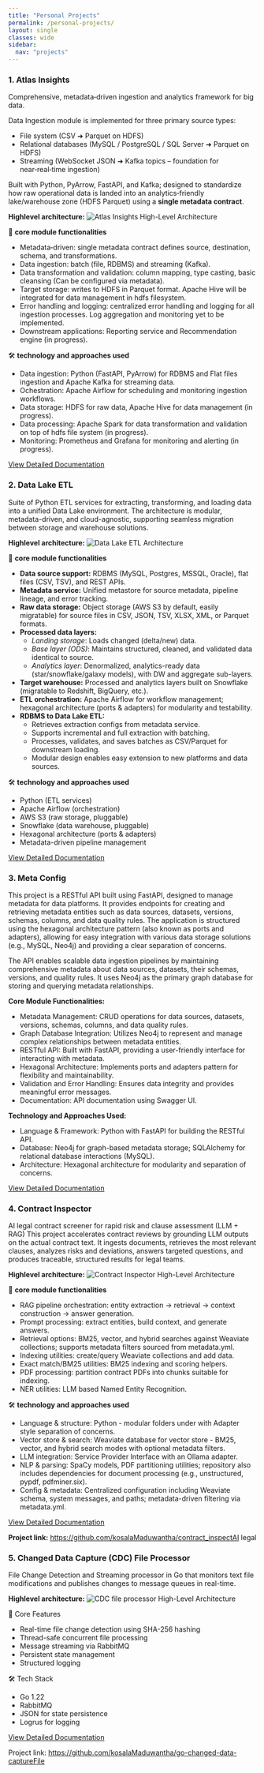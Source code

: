 ```yaml
---
title: "Personal Projects"
permalink: /personal-projects/
layout: single
classes: wide
sidebar:
  nav: "projects"
---
```


### 1. Atlas Insights
Comprehensive, metadata‑driven ingestion and analytics framework for big data.

Data Ingestion module is implemented for three primary source types:

- File system (CSV ➜ Parquet on HDFS)
- Relational databases (MySQL / PostgreSQL / SQL Server ➜ Parquet on HDFS)
- Streaming (WebSocket JSON ➜ Kafka topics – foundation for near‑real‑time ingestion)

Built with Python, PyArrow, FastAPI, and Kafka; designed to standardize how raw operational data is landed into an analytics‑friendly lake/warehouse zone (HDFS Parquet) using a **single metadata contract**.

**Highlevel architecture:**
![Atlas Insights High-Level Architecture](</assets/images/atlas_insights_architecture.svg>)

🔧 **core module functionalities**

- Metadata‑driven: single metadata contract defines source, destination, schema, and transformations.
- Data ingestion: batch (file, RDBMS) and streaming (Kafka).
- Data transformation and validation: column mapping, type casting, basic cleansing (Can be configured via metadata).
- Target storage: writes to HDFS in Parquet format. Apache Hive will be integrated for data management in hdfs filesystem.
- Error handling and logging: centralized error handling and logging for all ingestion processes. Log aggregation and monitoring yet to be implemented.
- Downstream applications: Reporting service and Recommendation engine (in progress).

🛠️ **technology and approaches used**

- Data ingestion: Python (FastAPI, PyArrow) for RDBMS and Flat files ingestion and Apache Kafka for streaming data.
- Ochestration: Apache Airflow for scheduling and monitoring ingestion workflows.
- Data storage: HDFS for raw data, Apache Hive for data management (in progress).
- Data processing: Apache Spark for data transformation and validation on top of hdfs file system (in progress).
- Monitoring: Prometheus and Grafana for monitoring and alerting (in progress).

<a href="/atlas-insights-readme/" class="btn btn--primary">View Detailed Documentation</a>


### 2. Data Lake ETL
Suite of Python ETL services for extracting, transforming, and loading data into a unified Data Lake environment. The architecture is modular, metadata-driven, and cloud-agnostic, supporting seamless migration between storage and warehouse solutions.

**Highlevel architecture:**
![Data Lake ETL Architecture](</assets/images/architecture-data-project-alfa-Architecture.drawio.svg>)

🔧 **core module functionalities**

- **Data source support:** RDBMS (MySQL, Postgres, MSSQL, Oracle), flat files (CSV, TSV), and REST APIs.
- **Metadata service:** Unified metastore for source metadata, pipeline lineage, and error tracking.
- **Raw data storage:** Object storage (AWS S3 by default, easily migratable) for source files in CSV, JSON, TSV, XLSX, XML, or Parquet formats.
- **Processed data layers:**
  - *Landing storage*: Loads changed (delta/new) data.
  - *Base layer (ODS)*: Maintains structured, cleaned, and validated data identical to source.
  - *Analytics layer*: Denormalized, analytics-ready data (star/snowflake/galaxy models), with DW and aggregate sub-layers.
- **Target warehouse:** Processed and analytics layers built on Snowflake (migratable to Redshift, BigQuery, etc.).
- **ETL orchestration:** Apache Airflow for workflow management; hexagonal architecture (ports & adapters) for modularity and testability.
- **RDBMS to Data Lake ETL:**
  - Retrieves extraction configs from metadata service.
  - Supports incremental and full extraction with batching.
  - Processes, validates, and saves batches as CSV/Parquet for downstream loading.
  - Modular design enables easy extension to new platforms and data sources.

🛠️ **technology and approaches used**

- Python (ETL services)
- Apache Airflow (orchestration)
- AWS S3 (raw storage, pluggable)
- Snowflake (data warehouse, pluggable)
- Hexagonal architecture (ports & adapters)
- Metadata-driven pipeline management

<a href="/data-lake-etl-readme/" class="btn btn--primary">View Detailed Documentation</a>


### 3. Meta Config

This project is a RESTful API built using FastAPI, designed to manage metadata for data platforms. It provides endpoints for creating and retrieving metadata entities such as data sources, datasets, versions, schemas, columns, and data quality rules. The application is structured using the hexagonal architecture pattern (also known as ports and adapters), allowing for easy integration with various data storage solutions (e.g., MySQL, Neo4j) and providing a clear separation of concerns.

The API enables scalable data ingestion pipelines by maintaining comprehensive metadata about data sources, datasets, their schemas, versions, and quality rules. It uses Neo4j as the primary graph database for storing and querying metadata relationships.

**Core Module Functionalities:**
- Metadata Management: CRUD operations for data sources, datasets, versions, schemas, columns, and data quality rules.
- Graph Database Integration: Utilizes Neo4j to represent and manage complex relationships between metadata entities.
- RESTful API: Built with FastAPI, providing a user-friendly interface for interacting with metadata.
- Hexagonal Architecture: Implements ports and adapters pattern for flexibility and maintainability.
- Validation and Error Handling: Ensures data integrity and provides meaningful error messages.
- Documentation: API documentation using Swagger UI.

**Technology and Approaches Used:**
- Language & Framework: Python with FastAPI for building the RESTful API.
- Database: Neo4j for graph-based metadata storage; SQLAlchemy for relational database interactions (MySQL).
- Architecture: Hexagonal architecture for modularity and separation of concerns.

<a href="/meta-config-readme/" class="btn btn--primary">View Detailed Documentation</a>

### 4. Contract Inspector

AI legal contract screener for rapid risk and clause assessment (LLM + RAG) This project accelerates contract reviews by grounding LLM outputs on the actual contract text. It ingests documents, retrieves the most relevant clauses, analyzes risks and deviations, answers targeted questions, and produces traceable, structured results for legal teams.

**Highlevel architecture:**
![Contract Inspector High-Level Architecture](</assets/images/Contract-nspact-RAG project-retriever.drawio.svg>)

🔧 **core module functionalities**

- RAG pipeline orchestration: entity extraction → retrieval → context construction → answer generation.
- Prompt processing: extract entities, build context, and generate answers.
- Retrieval options: BM25, vector, and hybrid searches against Weaviate collections; supports metadata filters sourced from metadata.yml.
- Indexing utilities: create/query Weaviate collections and add data.
- Exact match/BM25 utilities: BM25 indexing and scoring helpers.
- PDF processing: partition contract PDFs into chunks suitable for indexing.
- NER utilities: LLM based Named Entity Recognition.

🛠️ **technology and approaches used**

- Language & structure: Python - modular folders under with Adapter style separation of concerns.
- Vector store & search: Weaviate database for vector store - BM25, vector, and hybrid search modes with optional metadata filters.
- LLM integration: Service Provider Interface with an Ollama adapter.
- NLP & parsing: SpaCy models, PDF partitioning utilities; repository also includes dependencies for document processing (e.g., unstructured, pypdf, pdfminer.six).
- Config & metadata: Centralized configuration including Weaviate schema, system messages, and paths; metadata-driven filtering via metadata.yml.

<a href="/contract-inspect-readme/" class="btn btn--primary">View Detailed Documentation</a>

**Project link:** https://github.com/kosalaMaduwantha/contract_inspectAI legal 


### 5. Changed Data Capture (CDC) File Processor

File Change Detection and Streaming processor in Go that monitors text file modifications and publishes changes to message queues in real-time.

**Highlevel architecture:**
![CDC file processor High-Level Architecture](</assets/images/cdc-file-processor-general-architecture.drawio.svg>)

🔧 Core Features
- Real-time file change detection using SHA-256 hashing
- Thread-safe concurrent file processing
- Message streaming via RabbitMQ
- Persistent state management
- Structured logging

🛠️ Tech Stack
- Go 1.22
- RabbitMQ
- JSON for state persistence
- Logrus for logging

<a href="/cdc-file-processor-readme/" class="btn btn--primary">View Detailed Documentation</a>

Project link: https://github.com/kosalaMaduwantha/go-changed-data-captureFile 

